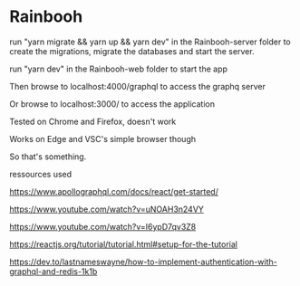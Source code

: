# Rainbooh
run "yarn migrate && yarn up && yarn dev" in the Rainbooh-server folder to create the migrations, migrate the databases and start the server.

run "yarn dev" in the Rainbooh-web folder to start the app

Then browse to localhost:4000/graphql to access the graphq server

Or browse to localhost:3000/ to access the application

Tested on Chrome and Firefox, doesn't work

Works on Edge and VSC's simple browser though

So that's something.

ressources used

https://www.apollographql.com/docs/react/get-started/

https://www.youtube.com/watch?v=uNOAH3n24VY

https://www.youtube.com/watch?v=I6ypD7qv3Z8

https://reactjs.org/tutorial/tutorial.html#setup-for-the-tutorial

https://dev.to/lastnameswayne/how-to-implement-authentication-with-graphql-and-redis-1k1b
